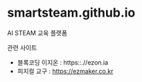 # smartsteam.github.io

AI STEAM 교육 플랫폼

관련 사이트
- 블록코딩 이지온 : https::.//ezon.ia
- 피지컬 교구 : https://ezmaker.co.kr

